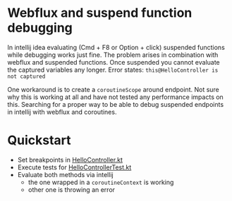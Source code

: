 # Webflux and suspend function debugging

In intellij idea evaluating (Cmd + F8 or Option + click) suspended functions while debugging works just fine.
The problem arises in combination with webflux and suspended functions.
Once suspended you cannot evaluate the captured variables any longer.
Error states: `this@HelloController is not captured`

One workaround is to create a `coroutineScope` around endpoint.
Not sure why this is working at all and have not tested any performance impacts on this.
Searching for a proper way to be able to debug suspended endpoints in intellij with webflux and coroutines.

# Quickstart

- Set breakpoints
  in [HelloController.kt](src%2Fmain%2Fkotlin%2Fcom%2Fexample%2Fwebflux_coroutines_test%2FHelloController.kt)
- Execute tests
  for [HelloControllerTest.kt](src%2Ftest%2Fkotlin%2Fcom%2Fexample%2Fwebflux_coroutines_test%2FHelloControllerTest.kt)
- Evaluate both methods via intellij
    - the one wrapped in a `coroutineContext` is working
    - other one is throwing an error